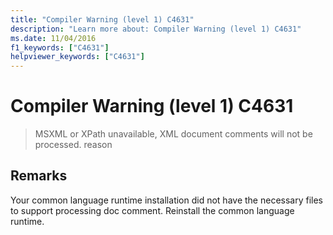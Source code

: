 ```yaml
---
title: "Compiler Warning (level 1) C4631"
description: "Learn more about: Compiler Warning (level 1) C4631"
ms.date: 11/04/2016
f1_keywords: ["C4631"]
helpviewer_keywords: ["C4631"]
---
```

# Compiler Warning (level 1) C4631

> MSXML or XPath unavailable, XML document comments will not be processed. reason

## Remarks

Your common language runtime installation did not have the necessary files to support processing doc comment. Reinstall the common language runtime.
